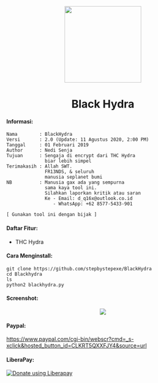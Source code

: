 <p align="center">
  <img src="https://github.com/stepbystepexe/Blackhydra/blob/master/Logo.png" width="200"/>
</a></p>
<h1 align="center">Black Hydra</h1>

#### Informasi:
```
Nama        : BlackHydra
Versi       : 2.0 (Update: 11 Agustus 2020, 2:00 PM)
Tanggal     : 01 Februari 2019
Author      : Nedi Senja
Tujuan      : Sengaja di encrypt dari THC Hydra
              biar lebih simpel
Terimakasih : Allah SWT.
              FR13NDS, & seluruh
              manusia seplanet bumi
NB          : Manusia gax ada yang sempurna
              sama kaya tool ini.
              Silahkan laporkan kritik atau saran
              Ke - Email: d_q16x@outlook.co.id
                 - WhatsApp: +62 8577-5433-901

[ Gunakan tool ini dengan bijak ]
```

#### Daftar  Fitur:
+ THC Hydra

#### Cara Menginstall:
```
git clone https://github.com/stepbystepexe/BlackHydra
cd Blackhydra
ls
python2 blackhydra.py
```
#### Screenshot:
<p align="center">
  <img src="https://github.com/stepbystepexe/Blackhydra/blob/master/Screenshoot.png">
</a></p>

#### Paypal:
https://www.paypal.com/cgi-bin/webscr?cmd=_s-xclick&hosted_button_id=CLKRT5QXXFJY4&source=url
#### LiberaPay:
<noscript><a href="https://liberapay.com/stepbystepexe/donate"><img alt="Donate using Liberapay" src="https://liberapay.com/assets/widgets/donate.svg"></a></noscript>
